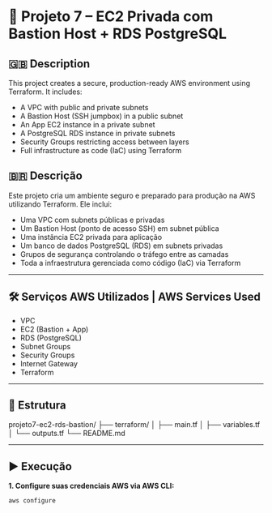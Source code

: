 # 🔐 Projeto 7 – EC2 Privada com Bastion Host + RDS PostgreSQL

## 🇬🇧 Description
This project creates a secure, production-ready AWS environment using Terraform. It includes:

- A VPC with public and private subnets
- A Bastion Host (SSH jumpbox) in a public subnet
- An App EC2 instance in a private subnet
- A PostgreSQL RDS instance in private subnets
- Security Groups restricting access between layers
- Full infrastructure as code (IaC) using Terraform

## 🇧🇷 Descrição
Este projeto cria um ambiente seguro e preparado para produção na AWS utilizando Terraform. Ele inclui:

- Uma VPC com subnets públicas e privadas
- Um Bastion Host (ponto de acesso SSH) em subnet pública
- Uma instância EC2 privada para aplicação
- Um banco de dados PostgreSQL (RDS) em subnets privadas
- Grupos de segurança controlando o tráfego entre as camadas
- Toda a infraestrutura gerenciada como código (IaC) via Terraform

---

## 🛠️ Serviços AWS Utilizados | AWS Services Used

- VPC
- EC2 (Bastion + App)
- RDS (PostgreSQL)
- Subnet Groups
- Security Groups
- Internet Gateway
- Terraform

---

## 📂 Estrutura

projeto7-ec2-rds-bastion/ ├── terraform/ │ ├── main.tf │ ├── variables.tf │ └── outputs.tf └── README.md

---

## ▶️ Execução

**1. Configure suas credenciais AWS via AWS CLI:**
```bash
aws configure